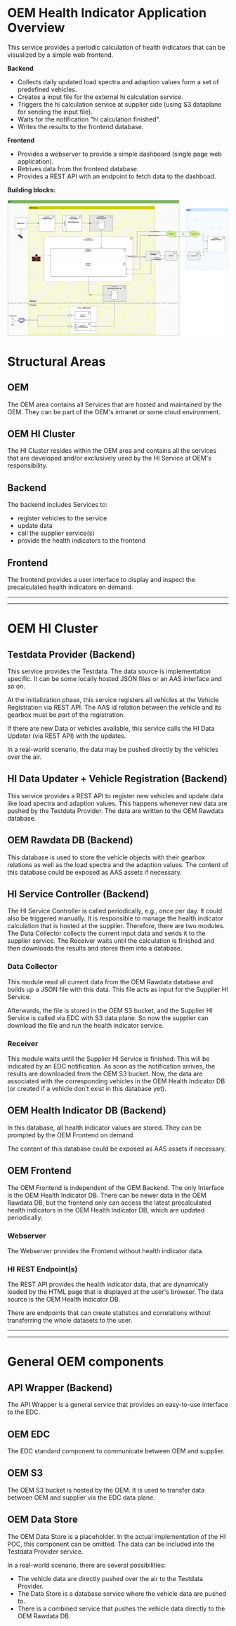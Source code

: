 # OEM Health Indicator Application Overview

This service provides a periodic calculation of health indicators that can be visualized by a simple web frontend.

**Backend**
  * Collects daily updated load spectra and adaption values form a set of predefined vehicles.
  * Creates a input file for the external hi calculation service.
  * Triggers the hi calculation service at supplier side (using S3 dataplane for sending the input file).
  * Waits for the notification "hi calculation finished".
  * Writes the results to the frontend database.

**Frontend**
  * Provides a webserver to provide a simple dashboard (single page web application).
  * Retrives data from the frontend database.
  * Provides a REST API with an endpoint to fetch data to the dashboad.

**Building blocks:**

![hi building blocks](doc/img/hibuildingblocks.png)

# Structural Areas

## OEM
The OEM area contains all Services that are hosted and maintained by the OEM. They can be part of the OEM's intranet or some cloud environment.

## OEM HI Cluster
The HI Cluster resides within the OEM area and contains all the services that are developed and/or exclusively used by the HI Service at OEM's responsibility.

## Backend
The backend includes Services to:
 * register vehicles to the service
 * update data
 * call the supplier service(s)
 * provide the health indicators to the frontend

## Frontend
The frontend provides a user interface to display and inspect the precalculated health indicators on demand.
 
---
--- 

# OEM HI Cluster

## Testdata Provider (Backend)
This service provides the Testdata. The data source is implementation specific. It can be some locally hosted JSON files or an AAS interface and so on.

At the initialization phase, this service registers all vehicles at the Vehicle Registration via REST API. The AAS id relation between the vehicle and its gearbox must be part of the registration.

If there are new Data or vehicles available, this service calls the HI Data Updater (via REST API) with the updates.

In a real-world scenario, the data may be pushed directly by the vehicles over the air.

## HI Data Updater + Vehicle Registration (Backend)
This service provides a REST API to register new vehicles and update data like load spectra and adaption values. This happens whenever new data are pushed by the Testdata Provider. The data are written to the OEM Rawdata database.

## OEM Rawdata DB (Backend)
This database is used to store the vehicle objects with their gearbox relations as well as the load spectra and the adaption values. The content of this database could be exposed as AAS assets if necessary.

## HI Service Controller (Backend)
The HI Service Controller is called periodically, e.g., once per day. It could also be triggered manually. It is responsible to manage the health indicator calculation that is hosted at the supplier. Therefore, there are two modules. The Data Collector collects the current input data and sends it to the supplier service. The Receiver waits until the calculation is finished and then downloads the results and stores them into a database.

### Data Collector
This module read all current data from the OEM Rawdata database and builds up a JSON file with this data. This file acts as input for the Supplier HI Service.

Afterwards, the file is stored in the OEM S3 bucket, and the Supplier HI Service is called via EDC with S3 data plane. So now the supplier can download the file and run the health indicator service.

### Receiver
This module waits until the Supplier HI Service is finished. This will be indicated by an EDC notification. As soon as the notification arrives, the results are downloaded from the OEM S3 bucket. Now, the data are associated with the corresponding vehicles in the OEM Health Indicator DB (or created if a vehicle don’t exist in this database yet).

## OEM Health Indicator DB (Backend)
In this database, all health indicator values are stored. They can be prompted by the OEM Frontend on demand.

The content of this database could be exposed as AAS assets if necessary.

## OEM Frontend
The OEM Frontend is independent of the OEM Backend. The only Interface is the OEM Health Indicator DB. There can be newer data in the OEM Rawdata DB, but the frontend only can access the latest precalculated health indicators in the OEM Health Indicator DB, which are updated periodically.

### Webserver
The Webserver provides the Frontend without health indicator data.

### HI REST Endpoint(s)
The REST API provides the health indicator data, that are dynamically loaded by the HTML page that is displayed at the user's browser. The data source is the OEM Health Indicator DB.

There are endpoints that can create statistics and correlations without transferring the whole datasets to the user.
 
---
--- 

# General OEM components

## API Wrapper (Backend)
The API Wrapper is a general service that provides an easy-to-use interface to the EDC.

## OEM EDC
The EDC standard component to communicate between OEM and supplier.

## OEM S3
The OEM S3 bucket is hosted by the OEM. It is used to transfer data between OEM and supplier via the EDC data plane.

## OEM Data Store
The OEM Data Store is a placeholder. In the actual implementation of the HI POC, this component can be omitted. The data can be included into the Testdata Provider service.

In a real-world scenario, there are several possibilities:
 * The vehicle data are directly pushed over the air to the Testdata Provider.
 * The Data Store is a database service where the vehicle data are pushed to.
 * There is a combined service that pushes the vehicle data directly to the OEM Rawdata DB.